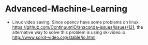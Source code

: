 # Advanced-Machine-Learning

- Linux video saving:
  Since opencv have some problems on linux https://github.com/ContinuumIO/anaconda-issues/issues/121, the alternative way to solve this problem is using sk-video.io http://www.scikit-video.org/stable/io.html.
